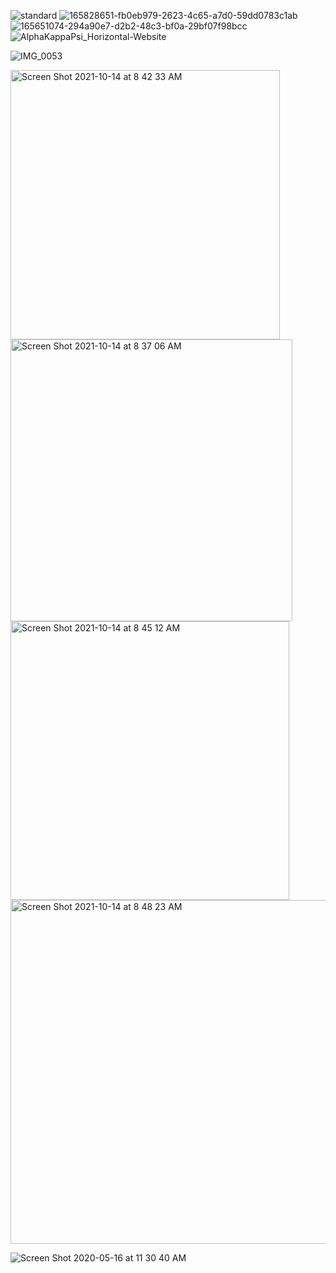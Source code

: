 ![standard](https://user-images.githubusercontent.com/19508013/169393845-8c97248b-2360-4b9f-825b-f3590cc54057.png)
![165828651-fb0eb979-2623-4c65-a7d0-59dd0783c1ab](https://user-images.githubusercontent.com/19508013/221848527-457f5c61-d276-4949-9d7d-fef5cefeb0c7.png)
![165651074-294a90e7-d2b2-48c3-bf0a-29bf07f98bcc](https://user-images.githubusercontent.com/19508013/221849527-23b1061c-d152-4c55-a8ae-72c811a3b7a9.png)
![AlphaKappaPsi_Horizontal-Website](https://user-images.githubusercontent.com/19508013/165651666-b4d907e6-36a9-4c03-a273-4b8e65f40616.png)

![IMG_0053](https://user-images.githubusercontent.com/19508013/156455548-01fa4594-6451-4cc8-9c51-895f09ddfbdf.jpeg)

<img width="431" alt="Screen Shot 2021-10-14 at 8 42 33 AM" src="https://user-images.githubusercontent.com/19508013/137351547-06f0e0ed-0f82-49fd-bae3-31acc214e4fc.png">

<img width="451" alt="Screen Shot 2021-10-14 at 8 37 06 AM" src="https://user-images.githubusercontent.com/19508013/137350875-e1e40d49-8ebe-4c30-8e53-d41a6bf5abb0.png">

<img width="446" alt="Screen Shot 2021-10-14 at 8 45 12 AM" src="https://user-images.githubusercontent.com/19508013/137351980-be424914-e13e-4ca6-b74e-cb0ae6f209d5.png">

<img width="550" alt="Screen Shot 2021-10-14 at 8 48 23 AM" src="https://user-images.githubusercontent.com/19508013/137352612-d7b0d574-4de4-45ef-8404-3ed085accf6d.png">

![Screen Shot 2020-05-16 at 11 30 40 AM](https://user-images.githubusercontent.com/19508013/156452691-745a1576-9278-4ef3-9514-e80f11c9241f.jpeg)
